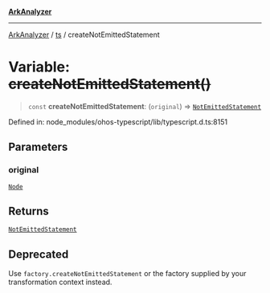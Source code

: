 [**ArkAnalyzer**](../../../../README.md)

***

[ArkAnalyzer](../../../../globals.md) / [ts](../README.md) / createNotEmittedStatement

# Variable: ~~createNotEmittedStatement()~~

> `const` **createNotEmittedStatement**: (`original`) => [`NotEmittedStatement`](../interfaces/NotEmittedStatement.md)

Defined in: node\_modules/ohos-typescript/lib/typescript.d.ts:8151

## Parameters

### original

[`Node`](../interfaces/Node.md)

## Returns

[`NotEmittedStatement`](../interfaces/NotEmittedStatement.md)

## Deprecated

Use `factory.createNotEmittedStatement` or the factory supplied by your transformation context instead.
